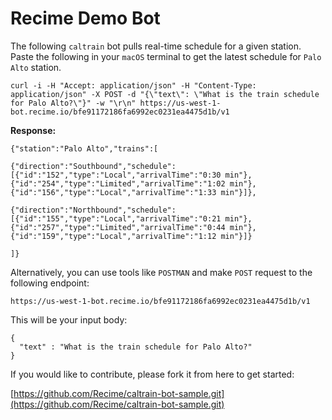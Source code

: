 # Recime Demo Bot

The following `caltrain` bot pulls real-time schedule for a given station. Paste the following in your `macOS` terminal to get the latest schedule for `Palo Alto` station.

```
curl -i -H "Accept: application/json" -H "Content-Type: application/json" -X POST -d "{\"text\": \"What is the train schedule for Palo Alto?\"}" -w "\r\n" https://us-west-1-bot.recime.io/bfe91172186fa6992ec0231ea4475d1b/v1
```

**Response:**

```
{"station":"Palo Alto","trains":[

{"direction":"Southbound","schedule":[{"id":"152","type":"Local","arrivalTime":"0:30 min"},{"id":"254","type":"Limited","arrivalTime":"1:02 min"},{"id":"156","type":"Local","arrivalTime":"1:33 min"}]},

{"direction":"Northbound","schedule":[{"id":"155","type":"Local","arrivalTime":"0:21 min"},{"id":"257","type":"Limited","arrivalTime":"0:44 min"},{"id":"159","type":"Local","arrivalTime":"1:12 min"}]}

]}
```

Alternatively, you can use tools like `POSTMAN` and make `POST` request to the following endpoint:

```
https://us-west-1-bot.recime.io/bfe91172186fa6992ec0231ea4475d1b/v1
```

This will be your input body:

```
{
  "text" : "What is the train schedule for Palo Alto?"
}

```


If you would like to contribute, please fork it from here to get started:

[https://github.com/Recime/caltrain-bot-sample.git](https://github.com/Recime/caltrain-bot-sample.git)
